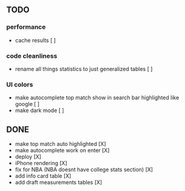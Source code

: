 ## TODO
### performance
- cache results [ ]
  
### code cleanliness
- rename all things statistics to just generalized tables [ ]

### UI colors
- make autocomplete top match show in search bar highlighted like google [ ]
- make dark mode [ ]

## DONE
- make top match auto highlighted [X]
- make autocomplete work on enter [X]
- deploy [X]
- iPhone rendering [X]
- fix for NBA (NBA doesnt have college stats section) [X]
- add info card table [X]
- add draft measurements tables [X]